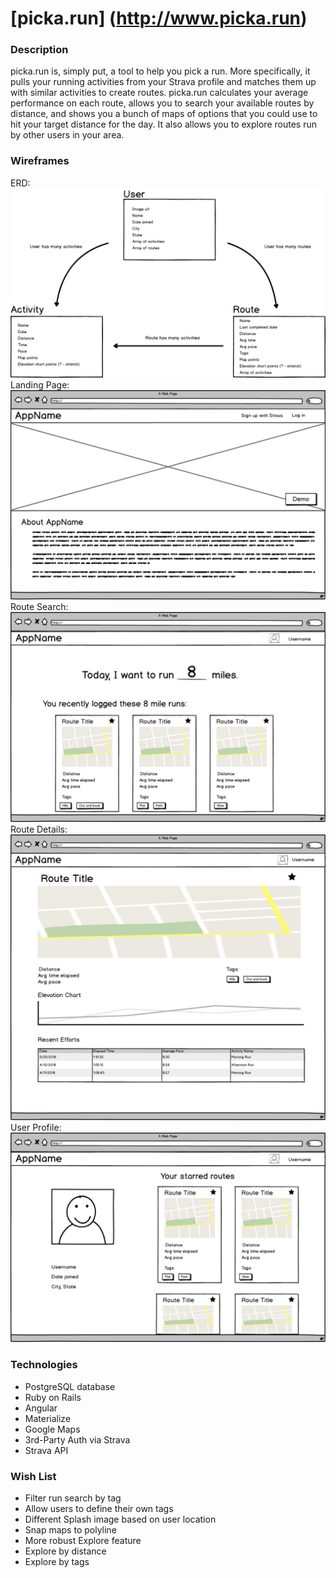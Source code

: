 # [picka.run] (http://www.picka.run)

### Description

picka.run is, simply put, a tool to help you pick a run. More specifically, it pulls your running activities from your Strava profile and matches them up with similar activities to create routes. picka.run calculates your average performance on each route, allows you to search your available routes by distance, and shows you a bunch of maps of options that you could use to hit your target distance for the day. It also allows you to explore routes run by other users in your area.


### Wireframes
ERD:
![Entity Relationship Diagram](public/ERD.png)
Landing Page:
![Splash Page](public/Landing.png)
Route Search:
![Route Search Page](public/RIndex.png)
Route Details:
![Route Details Page](public/RShow.png)
User Profile:
![User Profile](public/UShow.png)


### Technologies
+ PostgreSQL database
+ Ruby on Rails
+ Angular
+ Materialize
+ Google Maps
+ 3rd-Party Auth via Strava
+ Strava API


### Wish List
+ Filter run search by tag
+ Allow users to define their own tags
+ Different Splash image based on user location
+ Snap maps to polyline
+ More robust Explore feature
 + Explore by distance
 + Explore by tags

